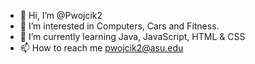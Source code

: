- 👋 Hi, I’m @Pwojcik2
- 👀 I’m interested in Computers, Cars and Fitness. 
- 🌱 I’m currently learning Java, JavaScript, HTML & CSS
- 📫 How to reach me pwojcik2@asu.edu


